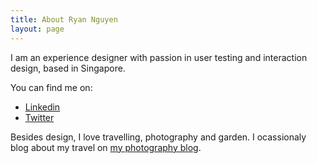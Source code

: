 ```yaml
---
title: About Ryan Nguyen
layout: page
---
```


I am an experience designer with passion in user testing and interaction design, based in Singapore. 

You can find me on:

- [Linkedin](http://sg.linkedin.com/in/ryanntt )
- [Twitter](http://twitter.com/ryannguyentt)

Besides design, I love travelling, photography and garden. I ocassionaly blog about my travel on <a href="http://chillingkat.tumblr.com" target="_blank">my photography blog</a>. 
